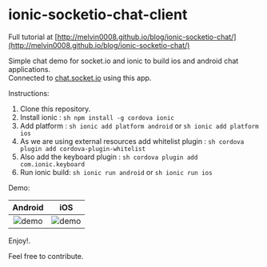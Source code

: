 # ionic-socketio-chat-client

Full tutorial at [http://melvin0008.github.io/blog/ionic-socketio-chat/](http://melvin0008.github.io/blog/ionic-socketio-chat/)

Simple chat demo for socket.io and ionic to build ios and android chat applications.    
Connected to [chat.socket.io](http://socket.io/demos/chat/) using this app.

Instructions:   
1. Clone this repository.    
2. Install ionic : ```sh npm install -g cordova ionic```    
3. Add platform : ```sh ionic add platform android``` or ```sh ionic add platform ios```    
4. As we are using external resources add whitelist plugin : ```sh cordova plugin add cordova-plugin-whitelist``` 
5. Also add the keyboard plugin : ```sh cordova plugin add com.ionic.keyboard```   
6. Run ionic build: ```sh ionic run android``` or ```sh ionic run ios```      

Demo:   

|   Android             |  iOS |    
| :-------------------------: | :-------------------------: |     
| ![demo](../master/image/demo.gif?raw=true)  |  ![demo](../master/image/ios.gif?raw=true)  |


Enjoy!.    

Feel free to contribute.


